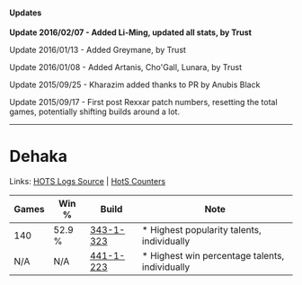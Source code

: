 #### Updates
**Update 2016/02/07 - Added Li-Ming, updated all stats, by Trust**

Update 2016/01/13 - Added Greymane, by Trust

Update 2016/01/08 - Added Artanis, Cho'Gall, Lunara, by Trust

Update 2015/09/25 - Kharazim added thanks to PR by Anubis Black

Update 2015/09/17 - First post Rexxar patch numbers, resetting the total games, potentially shifting builds around a lot.

***

# Dehaka

Links: [HOTS Logs Source](https://www.hotslogs.com/Sitewide/HeroDetails?Hero=Dehaka) | [HotS Counters](http://hotscounters.com/#/hero/Dehaka)

Games  | Win %  | Build     | Note
-----  | -----  | -----     | ----
140    | 52.9 % | [343-1-323](http://www.heroesfire.com/hots/talent-calculator/dehaka#pF8R) | * Highest popularity talents, individually
N/A    | N/A    | [441-1-223](http://www.heroesfire.com/hots/talent-calculator/dehaka#s-NN) | * Highest win percentage talents, individually
